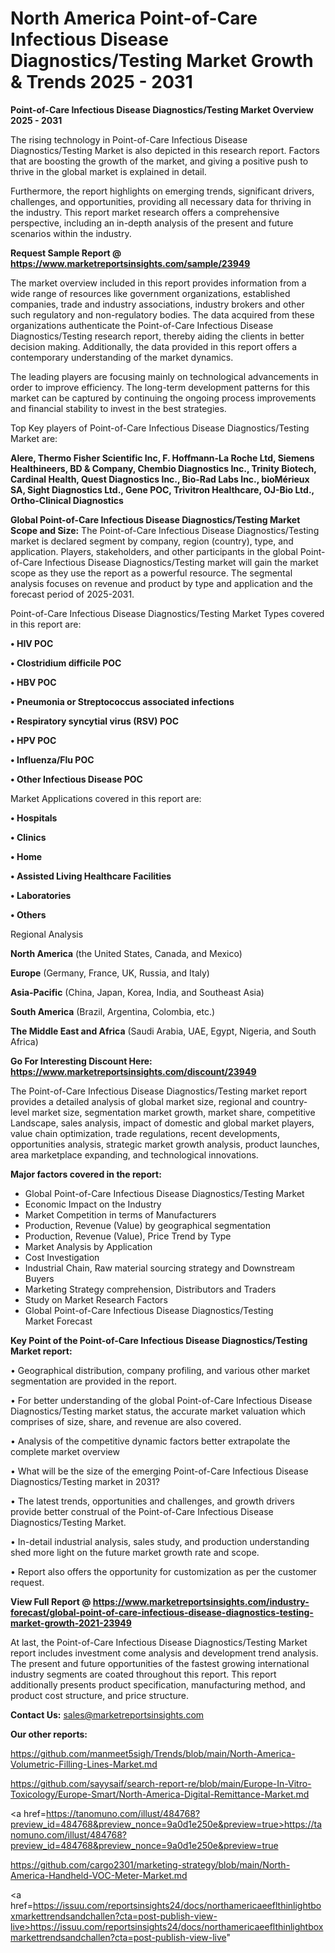 # North America Point-of-Care Infectious Disease Diagnostics/Testing Market Growth & Trends 2025 - 2031

<Strong> Point-of-Care Infectious Disease Diagnostics/Testing Market Overview 2025 - 2031</strong>

The rising technology in Point-of-Care Infectious Disease Diagnostics/Testing Market is also depicted in this research report. Factors that are boosting the growth of the market, and giving a positive push to thrive in the global market is explained in detail.

Furthermore, the report highlights on emerging trends, significant drivers, challenges, and opportunities, providing all necessary data for thriving in the industry. This report market research offers a comprehensive perspective, including an in-depth analysis of the present and future scenarios within the industry.

<strong>Request Sample Report @ <a href=https://www.marketreportsinsights.com/sample/23949>https://www.marketreportsinsights.com/sample/23949</a></strong>

The market overview included in this report provides information from a wide range of resources like government organizations, established companies, trade and industry associations, industry brokers and other such regulatory and non-regulatory bodies. The data acquired from these organizations authenticate the Point-of-Care Infectious Disease Diagnostics/Testing research report, thereby aiding the clients in better decision making. Additionally, the data provided in this report offers a contemporary understanding of the market dynamics.

The leading players are focusing mainly on technological advancements in order to improve efficiency. The long-term development patterns for this market can be captured by continuing the ongoing process improvements and financial stability to invest in the best strategies.

Top Key players of Point-of-Care Infectious Disease Diagnostics/Testing Market are:

<strong>Alere, Thermo Fisher Scientific Inc, F. Hoffmann-La Roche Ltd, Siemens Healthineers, BD & Company, Chembio Diagnostics Inc., Trinity Biotech, Cardinal Health, Quest Diagnostics Inc., Bio-Rad Labs Inc., bioMérieux SA, Sight Diagnostics Ltd., Gene POC, Trivitron Healthcare, OJ-Bio Ltd., Ortho-Clinical Diagnostics</strong>

<strong><b>Global Point-of-Care Infectious Disease Diagnostics/Testing Market Scope and Size:</b></strong>
The Point-of-Care Infectious Disease Diagnostics/Testing market is declared segment by company, region (country), type, and application. Players, stakeholders, and other participants in the global Point-of-Care Infectious Disease Diagnostics/Testing market will gain the market scope as they use the report as a powerful resource. The segmental analysis focuses on revenue and product by type and application and the forecast period of 2025-2031.

Point-of-Care Infectious Disease Diagnostics/Testing Market Types covered in this report are:

<strong>• HIV POC

• Clostridium difficile POC

• HBV POC

• Pneumonia or Streptococcus associated infections

• Respiratory syncytial virus (RSV) POC

• HPV POC

• Influenza/Flu POC

• Other Infectious Disease POC</strong>

Market Applications covered in this report are:

<strong>• Hospitals

• Clinics

• Home

• Assisted Living Healthcare Facilities

• Laboratories

• Others</strong> 

Regional Analysis

<strong>North America</strong> (the United States, Canada, and Mexico)

<strong>Europe</strong> (Germany, France, UK, Russia, and Italy)

<strong>Asia-Pacific</strong> (China, Japan, Korea, India, and Southeast Asia)

<strong>South America</strong> (Brazil, Argentina, Colombia, etc.)

<strong>The Middle East and Africa</strong> (Saudi Arabia, UAE, Egypt, Nigeria, and South Africa)

<strong>Go For Interesting Discount Here: <a href=https://www.marketreportsinsights.com/discount/23949>https://www.marketreportsinsights.com/discount/23949</a></strong>

The Point-of-Care Infectious Disease Diagnostics/Testing market report provides a detailed analysis of global market size, regional and country-level market size, segmentation market growth, market share, competitive Landscape, sales analysis, impact of domestic and global market players, value chain optimization, trade regulations, recent developments, opportunities analysis, strategic market growth analysis, product launches, area marketplace expanding, and technological innovations.

<strong><b>Major factors covered in the report:</b></strong>
<ul>
  <li>Global Point-of-Care Infectious Disease Diagnostics/Testing Market </li>
  <li>Economic Impact on the Industry</li>
  <li>Market Competition in terms of Manufacturers</li>
  <li>Production, Revenue (Value) by geographical segmentation</li>
  <li>Production, Revenue (Value), Price Trend by Type</li>
  <li>Market Analysis by Application</li>
  <li>Cost Investigation</li>
  <li>Industrial Chain, Raw material sourcing strategy and Downstream Buyers</li>
  <li>Marketing Strategy comprehension, Distributors and Traders</li>
  <li>Study on Market Research Factors</li>
  <li>Global Point-of-Care Infectious Disease Diagnostics/Testing Market Forecast</li>
</ul>

<strong><b>Key Point of the Point-of-Care Infectious Disease Diagnostics/Testing Market report:</b></strong>

• Geographical distribution, company profiling, and various other market segmentation are provided in the report.

• For better understanding of the global Point-of-Care Infectious Disease Diagnostics/Testing market status, the accurate market valuation which comprises of size, share, and revenue are also covered.

• Analysis of the competitive dynamic factors better extrapolate the complete market overview

• What will be the size of the emerging Point-of-Care Infectious Disease Diagnostics/Testing market in 2031?

• The latest trends, opportunities and challenges, and growth drivers provide better construal of the Point-of-Care Infectious Disease Diagnostics/Testing Market.

• In-detail industrial analysis, sales study, and production understanding shed more light on the future market growth rate and scope.

• Report also offers the opportunity for customization as per the customer request.

<strong><b>View Full Report @ <a href=https://www.marketreportsinsights.com/industry-forecast/global-point-of-care-infectious-disease-diagnostics-testing-market-growth-2021-23949>https://www.marketreportsinsights.com/industry-forecast/global-point-of-care-infectious-disease-diagnostics-testing-market-growth-2021-23949</a></b></strong>


At last, the Point-of-Care Infectious Disease Diagnostics/Testing Market report includes investment come analysis and development trend analysis. The present and future opportunities of the fastest growing international industry segments are coated throughout this report. This report additionally presents product specification, manufacturing method, and product cost structure, and price structure.

<strong>Contact Us:</strong>
sales@marketreportsinsights.com

<strong>Our other reports:</strong>

<a href=https://github.com/manmeet5sigh/Trends/blob/main/North-America-Volumetric-Filling-Lines-Market.md>https://github.com/manmeet5sigh/Trends/blob/main/North-America-Volumetric-Filling-Lines-Market.md</a>

<a href=https://github.com/sayysaif/search-report-re/blob/main/Europe-In-Vitro-Toxicology/Europe-Smart/North-America-Digital-Remittance-Market.md>https://github.com/sayysaif/search-report-re/blob/main/Europe-In-Vitro-Toxicology/Europe-Smart/North-America-Digital-Remittance-Market.md</a>

<a href=https://tanomuno.com/illust/484768?preview_id=484768&preview_nonce=9a0d1e250e&preview=true>https://tanomuno.com/illust/484768?preview_id=484768&preview_nonce=9a0d1e250e&preview=true</a>

<a href=https://github.com/cargo2301/marketing-strategy/blob/main/North-America-Handheld-VOC-Meter-Market.md>https://github.com/cargo2301/marketing-strategy/blob/main/North-America-Handheld-VOC-Meter-Market.md</a>

<a href=https://issuu.com/reportsinsights24/docs/northamericaeeflthinlightboxmarkettrendsandchallen?cta=post-publish-view-live>https://issuu.com/reportsinsights24/docs/northamericaeeflthinlightboxmarkettrendsandchallen?cta=post-publish-view-live</a>"
